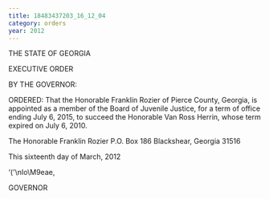 ```yaml
---
title: 18483437203_16_12_04
category: orders
year: 2012
---
```

 

THE STATE OF GEORGIA

EXECUTIVE ORDER

BY THE GOVERNOR:

ORDERED: That the Honorable Franklin Rozier of Pierce County, Georgia, is
appointed as a member of the Board of Juvenile Justice, for a term
of office ending July 6, 2015, to succeed the Honorable Van Ross
Herrin, whose term expired on July 6, 2010.

The Honorable Franklin Rozier
P.O. Box 186
Blackshear, Georgia 31516

This sixteenth day of March, 2012

‘('\nIo\M9eae,

GOVERNOR


